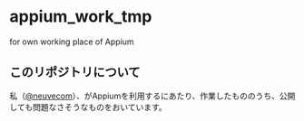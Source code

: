 # appium_work_tmp
for own working place of Appium 

## このリポジトリについて

私（[@neuvecom](https://twitter.com/neuvecom)）、がAppiumを利用するにあたり、作業したもののうち、公開しても問題なさそうなものをおいています。
